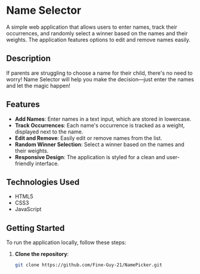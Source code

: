 # Name Selector

A simple web application that allows users to enter names, track their occurrences, and randomly select a winner based on the names and their weights. The application features options to edit and remove names easily.

## Description

If parents are struggling to choose a name for their child, there's no need to worry! Name Selector will help you make the decision—just enter the names and let the magic happen!

## Features

- **Add Names**: Enter names in a text input, which are stored in lowercase.
- **Track Occurrences**: Each name's occurrence is tracked as a weight, displayed next to the name.
- **Edit and Remove**: Easily edit or remove names from the list.
- **Random Winner Selection**: Select a winner based on the names and their weights.
- **Responsive Design**: The application is styled for a clean and user-friendly interface.

## Technologies Used

- HTML5
- CSS3
- JavaScript

## Getting Started

To run the application locally, follow these steps:

1. **Clone the repository**:
   ```bash
   git clone https://github.com/Fine-Guy-21/NamePicker.git
